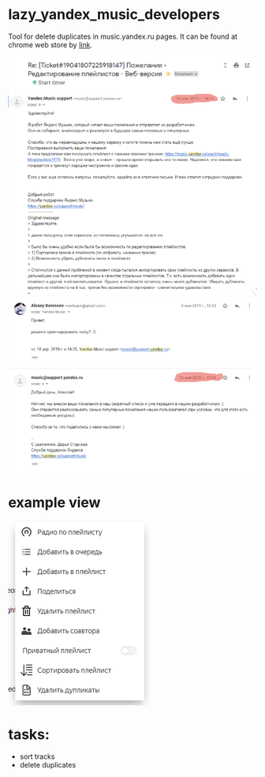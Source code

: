 # lazy_yandex_music_developers


Tool for delete duplicates in music.yandex.ru pages.
It can be found at chrome web store by [link](https://chrome.google.com/webstore/detail/lazyyandexmusicdevelopers/jgjbkbfgimonbbgbcinofcahnjlnicff?hl=ru).

![image1](images/image1.png)
![image2](images/image2.png)

# example view

![example_image](images/example_image.png)

# tasks:
- sort tracks
- delete duplicates
